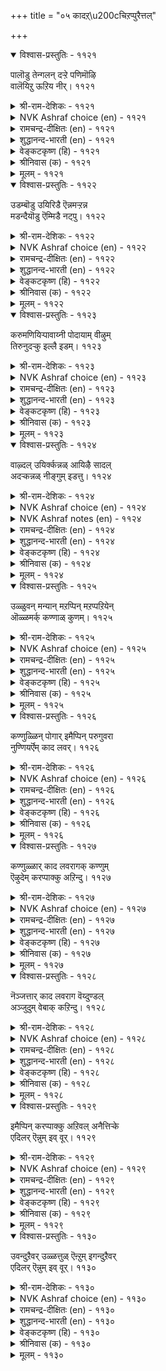+++
title = "०५ कादऱ्\u200cचिऱप्पुरैत्तल्"

+++


<details open><summary>विश्वास-प्रस्तुतिः - ११२१</summary>

पालॊडु तेन्गलन् दऱ्ऱे पणिमॊऴि  
वालॆयिऱु ऊऱिय नीर्।       ११२१
</details>

<details><summary>श्री-राम-देशिकः - ११२१</summary>

अस्यास्तु मृदुभाषिण्याः श्वेतदन्तोद्भवं जलम् ।  
मधुसम्मिश्रितं क्षीरमिवातिमधुरं भवेत् ॥ ११२१॥
</details>

<details><summary>NVK Ashraf choice (en) - ११२१</summary>

११२१
Like a mixture of milk and honey,
Is the drool that drips through her pearly teeth.
(N.V.K. Ashraf)
</details>

<details><summary>रामचन्द्र-दीक्षितः (en) - ११२१</summary>

1121 pāloṭu tēṉkalan taṟṟē paṇimoḻi  
vāleyiṟu ūṟiya nīr.  
1121\. The kiss of the tender lips of my modest maid is like the taste of honey with milk.  
</details>

<details><summary>शुद्धानन्द-भारती (en) - ११२१</summary>

1\. பாலொடு தேன்கலந் தற்றே பணிமொழி  
வாலெயிறு ஊறிய நீர்.  
Like milk and honey the dew is sweet  
From her white teeth whose word is soft.        1121  
</details>

<details><summary>वेङ्कटकृष्ण (हि) - ११२१</summary>

1121
मधुर भाषिणी सुतुनु का, सित रद निःसृत नीर ।  
यों लगता है मधुर वह, ज्यों मधु-मिश्रित क्षीर ॥
</details>

<details><summary>श्रीनिवास (क) - ११२१</summary>

1121. मधुर वचनगळन्नु पलुकुव ई ऎळॆवॆण्णिन धवळ दन्तगंळिदॊसरुव लालारसवु हालिनॊन्दिगॆ जेनु बॆरॆतन्तिरुवुदु.

</details>

<details><summary>मूलम् - ११२१</summary>

पालॊडु तेऩ्कलन् दऱ्ऱे पणिमॊऴि
वालॆयिऱु ऊऱिय नीर्। ११२१
</details>

<details open><summary>विश्वास-प्रस्तुतिः - ११२२</summary>

उडम्बॊडु उयिरिडै ऎन्नमऱ्ऱन्न  
मडन्दैयॊडु ऎम्मिडै नट्पु।       ११२२
</details>

<details><summary>श्री-राम-देशिकः - ११२२</summary>

जीवस्य देहसम्बन्धो यादृशो दृश्यते भुवि ।  
स्नेहबन्धो ममाप्यस्यां वर्तते तादृशो दृढः ॥ ११२२॥
</details>

<details><summary>NVK Ashraf choice (en) - ११२२</summary>

११२२
The bond between me and this damsel
Is like the union of body and soul. *
(W.H. Drew and J. Lazarus)
</details>

<details><summary>रामचन्द्र-दीक्षितः (en) - ११२२</summary>

1122 uṭampoṭu uyiriṭai eṉṉamaṟṟu aṉṉa  
maṭantaiyoṭu emmiṭai naṭpu.

1122\. The love that has sprung up between me and my beloved is constant, even as body and soul are inseparable.  
</details>

<details><summary>शुद्धानन्द-भारती (en) - ११२२</summary>

2\. உடம்பொடு உயிரிடை என்னமற் றன்ன  
மடந்தையொடு எம்மிடை நட்பு.  
Love between me and this lady  
Is like bond between soul and body.        1122  
</details>

<details><summary>वेङ्कटकृष्ण (हि) - ११२२</summary>

1122
जैसा देही देह का, होता है सम्बन्ध ।  
वैसा मेरे, नारि के, बीच रहा सम्बन्ध ॥
</details>

<details><summary>श्रीनिवास (क) - ११२२</summary>

1122. ई ऎळॆवॆण्णिनॊन्दिगिरुव नन्न स्नेहवु ऒडलिनॊन्दिगॆ प्राणक्कॆ इरुव नण्टिनन्तॆ.

</details>

<details><summary>मूलम् - ११२२</summary>

उडम्बॊडु उयिरिडै ऎऩ्ऩमऱ् ऱऩ्ऩ
मडन्दैयॊडु ऎम्मिडै नट्पु। ११२२
</details>

<details open><summary>विश्वास-प्रस्तुतिः - ११२३</summary>

करुमणियिऱ्पावाय्नी पोदायाम् वीऴुम्  
तिरुनुदऱ्कु इल्लै इडम्।       ११२३
</details>

<details><summary>श्री-राम-देशिकः - ११२३</summary>

मन्नेत्रकृष्णतारे! त्वं त्यक्त्वा स्थानमितो व्रज ।  
नो चेन्मत्प्रियया तस्तुमत्र नैव हि शक्यते ॥ ११२३॥
</details>

<details><summary>NVK Ashraf choice (en) - ११२३</summary>

११२३
O pupil of my eye! Be gone,
For there is no place for the maiden I love. *
(M.S. Poornalingam Pillai)
</details>

<details><summary>रामचन्द्र-दीक्षितः (en) - ११२३</summary>

1123 karumaṇiyiṉ pāvāynī pōtāyām vīḻum  
tirunutaṟku illai iṭam.

1123\. O Image in the pupil of my eye, begone! How can my fair-browed lady sit enthroned, unless you give place to her?  
</details>

<details><summary>शुद्धानन्द-भारती (en) - ११२३</summary>

3\. கருமணியிற் பாவாய்நீ போதாயாம் வீழும்  
திருநுதற்கு இல்லை இடம்.  
Depart image in my pupil  
Giving room to my fair-browed belle!        1123  
</details>

<details><summary>वेङ्कटकृष्ण (हि) - ११२३</summary>

1123
पुतली में पुतली अरी, हट जाओ यह जान ।  
मेरी ललित ललाटयुत, प्यारी को नहिं स्थान ॥
</details>

<details><summary>श्रीनिवास (क) - ११२३</summary>

1123. नन्न कण्णिन पापयॊळगिन नॆरळे नी तॊलगु; नानु बयसुव ई अन्दद हुब्बिन बालॆगॆ स्थळविल्ल.

</details>

<details><summary>मूलम् - ११२३</summary>

करुमणियिऱ् पावाय्नी पोदायाम् वीऴुम्
तिरुनुदऱ्कु इल्लै इडम्। ११२३
</details>

<details open><summary>विश्वास-प्रस्तुतिः - ११२४</summary>

वाऴ्दल् उयिर्क्कन्नळ् आयिऴै सादल्  
अदऱ्कन्नळ् नीङ्गुम् इडत्तु।       ११२४
</details>

<details><summary>श्री-राम-देशिकः - ११२४</summary>

संयोगे भूषणाङ्गीयं मम जीवनदायिनी ।  
वियोगे सैव मे नूनं भवेन्मरणदायिनी ॥ ११२४॥
</details>

<details><summary>NVK Ashraf choice (en) - ११२४</summary>

११२४
Life is lively when she is around,
But dreadful when she leaves.
(N.V.K. Ashraf)
</details>

<details><summary>NVK Ashraf notes (en) - ११२४</summary>

११२४. Other ways of translating this couplet: “She brings life to my life when together, but death when she leaves” – (N.V.K. Ashraf). “Being with my love is life, separation from her death” * - (P.S. Sundaram)
</details>

<details><summary>रामचन्द्र-दीक्षितः (en) - ११२४</summary>

1124 vāḻtal uyirkkaṉṉaḷ āyiḻai cātal  
ataṟkaṉṉaḷ nīṅku miṭattu.

1124\. Embracing the arms of my choicely adorned lady I feel all the thrill and joy of life, but the moment I separate, I feel the wretchedness of death.  
</details>

<details><summary>शुद्धानन्द-भारती (en) - ११२४</summary>

4\. வாழ்தல் உயிர்க்கன்னள் ஆயிழை சாதல்  
அதற்கன்னள் நீங்கு மிடத்து.  
Life with my jewel is existence  
Death it is her severance.        1124  
</details>

<details><summary>वेङ्कटकृष्ण (हि) - ११२४</summary>

1124
जीना सम है प्राण हित, बाला, जब संयोग ।  
मरना सम उसके लिये, होता अगर वियोग ॥
</details>

<details><summary>श्रीनिवास (क) - ११२४</summary>

1124. आरिसिद चॆलुविनाभरणगळन्नु धरिसिद ई सॊबगि नन्नॊडनॆ कॊडुवाग बाळिगॆ उसिरिनन्तिरुवळु; अगलुवाग अदक्कॆ साविनन्तिरुवळु.

</details>

<details><summary>मूलम् - ११२४</summary>

वाऴ्दल् उयिर्क्कऩ्ऩळ् आयिऴै सादल्
अदऱ्कऩ्ऩळ् नीङ्गुम् इडत्तु। ११२४
</details>

<details open><summary>विश्वास-प्रस्तुतिः - ११२५</summary>

उळ्ळुवन् मन्यान् मऱप्पिन् मऱप्पऱियेन्  
ऒळ्ळमर्क् कण्णाळ् कुणम्।       ११२५
</details>

<details><summary>श्री-राम-देशिकः - ११२५</summary>

यदि स्युर्विस्मृता लोके क्रूराक्ष्यास्ते च सद्गुणाः ।  
तदैव स्मरणं युक्तं, न मया विस्मृता गुणाः ॥ ११२५॥
</details>

<details><summary>NVK Ashraf choice (en) - ११२५</summary>

११२५
Recollection is needed if only I forget.
How can I forget her dazzling warring eyes!
(N.V.K. Ashraf)
</details>

<details><summary>रामचन्द्र-दीक्षितः (en) - ११२५</summary>

1125 uḷḷuvaṉ maṉyāṉ maṟappiṉ maṟappaṟiyēṉ  
oḷḷamark kaṇṇāḷ kuṇam.

1125\. I cannot forget the noble quality of my love of the sparkling eyes.  
</details>

<details><summary>शुद्धानन्द-भारती (en) - ११२५</summary>

5\. உள்ளுவன் மன்யான் மறப்பின் மறப்பறியேன்  
ஒள்ளமர்க் கண்ணாள் குணம்.  
Can I forget? I recall always  
The charms of her bright battling eyes.        1125  
</details>

<details><summary>वेङ्कटकृष्ण (हि) - ११२५</summary>

1125
लड़ते दृग युत बाल के, गुण यदि जाऊँ भूल ।  
तब तो कर सकता स्मरण, पर जाता नहिं भूल ॥
</details>

<details><summary>श्रीनिवास (क) - ११२५</summary>

1125. मिञ्चुव होर् कण्णुगळ ई चॆलुवॆय गुणगळन्नु नानु मरॆतरल्लवॆ नॆनॆयुवुदु! आदरॆ नानु अवळन्नु मरॆयलु साध्यवे इल्ल.

</details>

<details><summary>मूलम् - ११२५</summary>

उळ्ळुवऩ् मऩ्याऩ् मऱप्पिऩ् मऱप्पऱियेऩ्
ऒळ्ळमर्क् कण्णाळ् कुणम्। ११२५
</details>

<details open><summary>विश्वास-प्रस्तुतिः - ११२६</summary>

कण्णुळ्ळिन् पोगार् इमैप्पिन् परुगुवरा  
नुण्णियर्ऎम् काद लवर्।       ११२६
</details>

<details><summary>श्री-राम-देशिकः - ११२६</summary>

नापयाति प्रियो नेत्रान्निमेषसमयोऽपि सः ।  
नैति खेदं, यतोऽन्येषामदृश्यः सूक्ष्मरूपधृत् ॥ ११२६॥
</details>

<details><summary>NVK Ashraf choice (en) - ११२६</summary>

११२६
So subtle is my lover’s form that he neither leaves my eyes
Nor is he hurt when I wink. *
( Shuddhananda Bharatiar), (V.V.S. Aiyar)
</details>

<details><summary>रामचन्द्र-दीक्षितः (en) - ११२६</summary>

1126 kaṇṇuḷḷiṉ pōkār imaippiṉ paruvarār  
nuṇṇiyarem kāta lavar.

1126\. My lover will never vanish from my eyes; nor will he be disturbed if I close them. He is so ethereal as to be invisible.  
</details>

<details><summary>शुद्धानन्द-भारती (en) - ११२६</summary>

6\. கண்ணுன்ளின் போகார் இமைப்பின் பருவரார்  
நுண்ணியர்எங் காத லவர்.  
So subtle is my lover's form  
Ever in my eyes winking, no harm.        1126  
</details>

<details><summary>वेङ्कटकृष्ण (हि) - ११२६</summary>

1126
दृग में से निकलें नहीं, मेरे सुभग सुजान ।  
झपकी लूँ तो हो न दुख, वे हैं सूक्ष्म प्राण ॥
</details>

<details><summary>श्रीनिवास (क) - ११२६</summary>

1126. नन्न नल्लनु नन्न कण्णिनॊळगिन्द होगुवुदिल्ल. नानु अरियदॆ रॆप्पॆयलुगिसिदरॆ कूड नोयुवुदिल्ल. अष्टु सूक्ष्मरादवरु अवरु.

</details>

<details><summary>मूलम् - ११२६</summary>

कण्णुळ्ळिऩ् पोगार् इमैप्पिऩ् परुगुवरा
नुण्णियर्ऎम् काद लवर्। ११२६
</details>

<details open><summary>विश्वास-प्रस्तुतिः - ११२७</summary>

कण्णुळ्ळार् काद लवरागक् कण्णुम्  
ऎऴुदेम् करप्पाक्कु अऱिन्दु।       ११२७
</details>

<details><summary>श्री-राम-देशिकः - ११२७</summary>

मन्नेत्रस्थो मात्प्रियोऽसौ छन्नः स्यादिति शङ्कया ।  
अञ्जनाद्यैरलङ्कारो नेत्रयोर्न विधीयते ॥ ११२७॥
</details>

<details><summary>NVK Ashraf choice (en) - ११२७</summary>

११२७
I will not paint my eyes and so lose
Even for a trice the sight of my love.
(P.S. Sundaram)
</details>

<details><summary>रामचन्द्र-दीक्षितः (en) - ११२७</summary>

1127 kaṇṇuḷḷār kāta lavarākak kaṇṇum  
eḻutēm karappākku aṟintu.

1127\. I fear to paint ray eyes, lest it should hide the vision of my lord dwelling within.  
</details>

<details><summary>शुद्धानन्द-भारती (en) - ११२७</summary>

7\. கண்ணுள்ளார் காத லவராகக் கண்ணும்  
எழுதேம் கரப்பாக்கு அறிந்து.  
My lover in my eyes abides  
I paint them not lest he hides.        1127  
</details>

<details><summary>वेङ्कटकृष्ण (हि) - ११२७</summary>

1127
यों विचार कर नयन में, करते वास सुजान ।  
नहीं आंजतीं हम नयन, छिप जायेंगे जान ॥
</details>

<details><summary>श्रीनिवास (क) - ११२७</summary>

1127. नन्न प्रियतमन नन्न कण्णल्लि नॆलसिरुवनु; अदरिन्द अवनन्नु मरॆसुवुदॆन्दु हॆदरि नानु कण्णिगॆ काडिगॆयन्नु कूड हच्चुवुदिल्ल.

</details>

<details><summary>मूलम् - ११२७</summary>

कण्णुळ्ळार् काद लवरागक् कण्णुम्
ऎऴुदेम् करप्पाक्कु अऱिन्दु। ११२७
</details>

<details open><summary>विश्वास-प्रस्तुतिः - ११२८</summary>

नॆञ्जत्तार् काद लवराग वॆय्दुण्डल्  
अञ्जुदुम् वेबाक् कऱिन्दु।       ११२८
</details>

<details><summary>श्री-राम-देशिकः - ११२८</summary>

य्ष्णवस्त्वशनेनासौ हृदयस्थो मम प्रिय ः ।  
दग्धः स्यादिति भीत्या, तदुष्णं वस्तु न भुज्यते ॥ ११२८॥
</details>

<details><summary>NVK Ashraf choice (en) - ११२८</summary>

११२८
I dare not swallow anything hot
Lest it hurt my lover within me!
(P.S. Sundaram)
</details>

<details><summary>रामचन्द्र-दीक्षितः (en) - ११२८</summary>

1128 neñcattār kāta lavarāka veytuṇṭal  
añcutum vēpākku aṟintu.

1128\. With my lover in my heart I do not eat anything hot lest it should harm the delicate one.  
</details>

<details><summary>शुद्धानन्द-भारती (en) - ११२८</summary>

8\. நெஞ்சத்தார் காத லவராக வெய்துஉண்டல்  
அஞ்சுதும் வேபாக்கு அறிந்து.  
My lover abides in my heart  
I fear hot food lest he feels hot.        1128  
</details>

<details><summary>वेङ्कटकृष्ण (हि) - ११२८</summary>

1128
यों विचार कर हृदय में, करते वास सुजान ।  
खाने से डर है गरम, जल जायेंगे जान ॥
</details>

<details><summary>श्रीनिवास (क) - ११२८</summary>

1128. नन्न प्रियतमनु नन्न हृदयदल्लि नॆलसिरुवनु; अदरिन्दले ऎल्लि अवरन्नु सुडुवुदो ऎन्दु नॆनॆदु बिसि तिनिसुगळन्नु तिन्नलु नानु अञ्जुवॆनु.

</details>

<details><summary>मूलम् - ११२८</summary>

नॆञ्जत्तार् काद लवराग वॆय्दुण्डल्
अञ्जुदुम् वेबाक् कऱिन्दु। ११२८
</details>

<details open><summary>विश्वास-प्रस्तुतिः - ११२९</summary>

इमैप्पिन् करप्पाक्कु अऱिवल् अनैत्तिऱ्के  
एदिलर् ऎन्नुम् इव् वूर्।       ११२९
</details>

<details><summary>श्री-राम-देशिकः - ११२९</summary>

नेत्रस्पन्दे कृते नेत्रात् प्रियोऽन्तर्धानमेष्यति ।  
ज्ञात्वदं निर्निमेषं तं कठिन ब्रुवते जनाः ॥ ११२९॥
</details>

<details><summary>NVK Ashraf choice (en) - ११२९</summary>

११२९
My eyes don’t close for fear of losing him.
Seeing this, folks blame him for desertion.
(N.V.K. Ashraf)
</details>

<details><summary>रामचन्द्र-दीक्षितः (en) - ११२९</summary>

1129 imaippiṉ karappākku aṟival aṉaittiṟkē  
ētilar eṉṉumiv vūr.

1129\. My eyes wink not lest they should lose the vision of my lord within; not knowing this people blame him for my sleeplessness.  
</details>

<details><summary>शुद्धानन्द-भारती (en) - ११२९</summary>

9\. இமைப்பின் கரப்பாக்கு அறிவல் அனைத்திற்கே  
எதிலர் என்னும்இவ் வூர்.  
My eyes wink not lest he should hide  
And him as cruel the townsmen chide.        1129  
</details>

<details><summary>वेङ्कटकृष्ण (हि) - ११२९</summary>

1129
झपकी लूँ तो ज्ञात है, होंगे नाथ विलीन ।  
पर इससे पुरजन उन्हें, कहते प्रेम विहीन ॥
</details>

<details><summary>श्रीनिवास (क) - ११२९</summary>

1129. कण्णु मुच्चिदरॆ (प्रियतमनु) ऎल्लि तप्पिसिकॊळ्ळुवनो ऎन्दु तिळिदु कण्णॆवॆ मुच्चदॆ नोडुत्तिद्देनॆ; अष्टु मात्रक्कॆ ई ऊरिन जनरु अवनन्नु प्रीतिशून्यनॆन्दु करॆयुवरु.

</details>

<details><summary>मूलम् - ११२९</summary>

इमैप्पिऩ् करप्पाक्कु अऱिवल् अऩैत्तिऱ्के
एदिलर् ऎऩ्ऩुम् इव् वूर्। ११२९
</details>

<details open><summary>विश्वास-प्रस्तुतिः - ११३०</summary>

उवन्दुऱैवर् उळ्ळत्तुळ् ऎऩ्ऱुम् इगन्दुऱैवर्  
एदिलर् ऎन्नुम् इव् वूर्।       ११३०
</details>

<details><summary>श्री-राम-देशिकः - ११३०</summary>

हृदयेऽस्ति प्रियो नित्यं तदज्ञात्वा जना भुवि ।  
निन्दन्ति ᳚प्रीतिहीनोऽयं वियोगं बहती'' ति च ॥ ११३०॥
</details>

<details><summary>NVK Ashraf choice (en) - ११३०</summary>

११३०
He dwells gladly forever in my heart.
And the folks say he is loveless and has left me. *
(P.S. Sundaram)
</details>

<details><summary>रामचन्द्र-दीक्षितः (en) - ११३०</summary>

1130 uvantuṟaivr uḷḷattuḷ eṉṟum ikantuṟaivar  
ētilar eṉṉumiv vūr.

1130\. Delightfully my lover makes my heart for ever his abode; but villainous people say he is cruel and dwells apart.  
</details>

<details><summary>शुद्धानन्द-भारती (en) - ११३०</summary>

10\. உவந்துறைவர் உள்ளத்துள் என்றும் இகந்துறைவர்  
ஏதிலர் என்னும்இவ் வூர்.  
He abides happy in my heart  
But people mistake he is apart.        1130  
</details>

<details><summary>वेङ्कटकृष्ण (हि) - ११३०</summary>

1130
यद्यपि दिल में प्रिय सदा, रहे मज़े में लीन ।  
पुरजन कहते तज चले, कहते प्रेम विहीन ॥
</details>

<details><summary>श्रीनिवास (क) - ११३०</summary>

1130. नन्न मनदन्न सदा नन्न हृदय मुन्दिरदल्लि आनन्ददिन्द वासवागिरुवनु. (अदन्नु अरियदॆ) ई ऊरिन जनरु अवनु नन्निन्द दूर इद्दानॆन्दु तिळिदु “प्रीति इल्लदवनॆन्दु” हेळुवरु.
</details>

<details><summary>मूलम् - ११३०</summary>

उवन्दुऱैवर् उळ्ळत्तुळ् ऎऩ्ऱुम् इगन्दुऱैवर्
एदिलर् ऎऩ्ऩुम् इव् वूर्। ११३०
</details>

